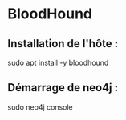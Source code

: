 # BloodHound

## Installation de l'hôte :
  sudo apt install -y bloodhound

## Démarrage de neo4j :
  sudo neo4j console

